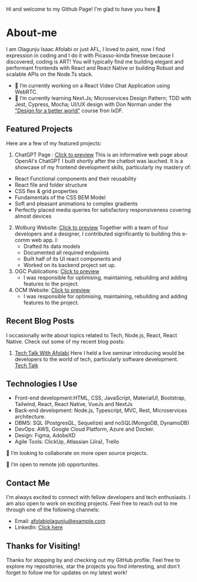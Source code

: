 Hi and welcome to my Github Page! I'm glad to have you here.🥳

# About-me
I am Olagunju Isaac Afolabi or just AFL, I loved to paint, now I find expression in coding and I do it with Picasso-kinda finesse because I discovered, coding is ART! You will typically find me building elegant and performant frontends with React and React Native or building Robust and scalable APIs on the Node.Ts stack. 
- 🔭 I’m currently working on a React Video Chat Application using WebRTC.
- 🌱 I’m currently learning Next.Js; Microservices Design Pattern; TDD with Jest, Cypress, Mocha; UI/UX design with Don Norman under the ["Design for a better world"](https://www.interaction-design.org/courses/design-for-a-better-world-with-don-norman-course?utm_term=landing_page&utm_content=dfbw_landing_page_li&utm_campaign=dfbw-course&utm_medium=cpc&utm_source=linkedin) course fron IxDF.
  
## Featured Projects
Here are a few of my featured projects:
1. ChatGPT Page : [Click to preview](https://myprojectgpt.onrender.com/)
This is an informative web page about OpenAI's ChatGPT I built shortly after the chatbot was lauched. It is a showcase of my frontend development skills, particularly my mastery of:
  - React Functional components and their reusability
  - React file and folder structure
  - CSS flex & grid properties
  - Fundamentals of the CSS BEM Model
  - Soft and pleasant animations to complex gradients
  - Perfectly placed media queries for satisfactory responsiveness covering almost devices

2. Wolburg Website: [Click to preview](https://wolburg.com/)
   Together with a team of four developers and a designer, I contributed significantly to building this e-comm web app. I:
   - Drafted Its data models
   - Documented all required endpoints
   - Built half of its UI react components and
   - Worked on its backend project set up.
3. OGC Publications: [Click to preview](https://ogcpublications.com/)
   - I was responsible for optimising, maintaining, rebuilding and adding features to the project.
5. OCM Website: [Click to preview](https://onoriocutane.org/) 
   - I was responsible for optimising, maintaining, rebuilding and adding features to the project.

## Recent Blog Posts
I occasionally write about topics related to Tech, Node.js, React, React Native. 
Check out some of my recent blog posts:
1. [Tech Talk With Afolabi](https://bit.ly/3rI3AWh)
   Here I held a live seminar introducing would be developers to the world of tech, particularly software development.
   [Tech Talk](https://github.com/Afiolabi/Afiolabi/blob/main/Screenshot%202023-07-25%20at%209.30.43%20PM.png)

## Technologies I Use
  - Front-end development:HTML, CSS, JavaScript, MaterialUI, Bootstrap, Tailwind, React, React Native, VueJs and NextJs
  - Back-end development: Node.js, Typescript, MVC, Rest, Microservices architecture.
  - DBMS: SQL (PostgresQL, Sequelize) and noSQL(MongoDB, DynamoDB) 
  - DevOps: AWS, Google Cloud Platform, Azure and Docker.
  - Design: Figma, AdobeXD
  - Agile Tools: ClickUp, Atlassian (Jira), Trello

👯 I’m looking to collaborate on more open source projects.

👯 I’m open to remote job opportunites.

## Contact Me
I'm always excited to connect with fellow developers and tech enthusiasts. I am also open to work on exciting projects. Feel free to reach out to me through one of the following channels:

- Email: afolabiolagunju@example.com
- LinkedIn: [Click here](https://www.linkedin.com/in/isaacolagunju/)


## Thanks for Visiting!
Thanks for stopping by and checking out my GitHub profile. Feel free to explore my repositories, star the projects you find interesting, and don't forget to follow me for updates on my latest work!

